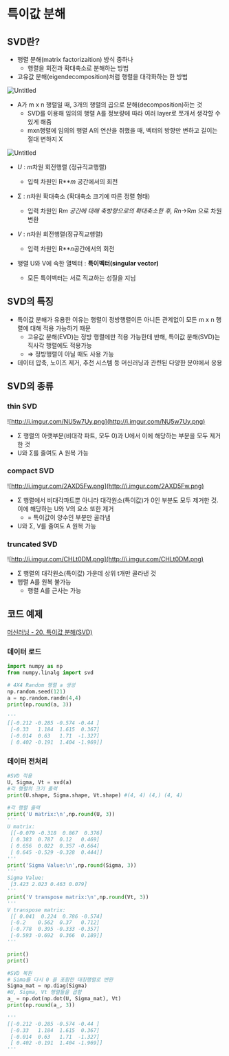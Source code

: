 # 특이값 분해

## SVD란?

- 행렬 분해(matrix factorizaition) 방식 중하나
    - 행렬을 회전과 확대축소로 분해하는 방법
- 고유값 분해(eigendecomposition)처럼 행렬을 대각화하는 한 방법

![Untitled](%E1%84%90%E1%85%B3%E1%86%A8%E1%84%8B%E1%85%B5%E1%84%80%E1%85%A1%E1%86%B9%20%E1%84%87%E1%85%AE%E1%86%AB%E1%84%92%E1%85%A2%20bb444aa87c1e4f8d84c5782e4ecfc28e/Untitled.png)

- A가 m x n 행렬일 때, 3개의 행렬의 곱으로 분해(decomposition)하는 것
    - SVD를 이용해 임의의 행렬 A를 정보량에 따라 여러 layer로 쪼개서 생각할 수 있게 해줌
    - mxn행렬에 임의의 행렬 A의 연산을 취했을 때, 벡터의 방향만 변하고 길이는 절대 변하지 X

![Untitled](%E1%84%90%E1%85%B3%E1%86%A8%E1%84%8B%E1%85%B5%E1%84%80%E1%85%A1%E1%86%B9%20%E1%84%87%E1%85%AE%E1%86%AB%E1%84%92%E1%85%A2%20bb444aa87c1e4f8d84c5782e4ecfc28e/Untitled%201.png)

- *U* : *m*차원 회전행렬 (정규직교행렬)
    - 입력 차원인 R***m* 공간에서의 회전
- Σ : *n*차원 확대축소 (확대축소 크기에 따른 정렬 형태)
    - 입력 차원인 R***m* 공간에 대해 축방향으로의 확대축소한 후, R*n*→R*m* 으로 차원 변환
- *V* : *n*차원 회전행렬(정규직교행렬)
    - 입력 차원인 R***n*공간에서의 회전

- 행렬 U와 V에 속한 열벡터 : **특이벡터(singular vector)**
    - 모든 특이벡터는 서로 직교하는 성질을 지님

## SVD의 특징

- 특이값 분해가 유용한 이유는 행렬이 정방행렬이든 아니든 관계없이 모든 m x n 행렬에 대해 적용 가능하기 때문
    - 고유값 분해(EVD)는 정방 행렬에만 적용 가능한데 반해, 특이값 분해(SVD)는 직사각 행렬에도 적용가능
    - ⇒ 정방행렬이 아닐 때도 사용 가능
- 데이터 압축, 노이즈 제거, 추천 시스템 등 머신러닝과 관련된 다양한 분야에서 응용

## SVD의 종류

### thin SVD

![http://i.imgur.com/NU5w7Uy.png](http://i.imgur.com/NU5w7Uy.png)

- Σ 행렬의 아랫부분(비대각 파트, 모두 0)과 U에서 이에 해당하는 부분을 모두 제거한 것
- U와 Σ를 줄여도 A 원복 가능

### compact SVD

![http://i.imgur.com/2AXD5Fw.png](http://i.imgur.com/2AXD5Fw.png)

- Σ 행렬에서 비대각파트뿐 아니라 대각원소(특이값)가 0인 부분도 모두 제거한 것. 이에 해당하는 U와 V의 요소 또한 제거
    - = 특이값이 양수인 부분만 골라냄
- U와 Σ, V를 줄여도 A 원복 가능

### truncated SVD

![http://i.imgur.com/CHLt0DM.png](http://i.imgur.com/CHLt0DM.png)

- Σ 행렬의 대각원소(특이값) 가운데 상위 t개만 골라낸 것
- 행렬 A를 원복 불가능
    - 행렬 A를 근사는 가능

## 코드 예제


[머신러닝 - 20. 특이값 분해(SVD)](https://bkshin.tistory.com/entry/%EB%A8%B8%EC%8B%A0%EB%9F%AC%EB%8B%9D-20-%ED%8A%B9%EC%9D%B4%EA%B0%92-%EB%B6%84%ED%95%B4Singular-Value-Decomposition)

### 데이터 로드

```python
import numpy as np
from numpy.linalg import svd

# 4X4 Random 행렬 a 생성 
np.random.seed(121)
a = np.random.randn(4,4)
print(np.round(a, 3))

'''
[[-0.212 -0.285 -0.574 -0.44 ]
 [-0.33   1.184  1.615  0.367]
 [-0.014  0.63   1.71  -1.327]
 [ 0.402 -0.191  1.404 -1.969]]
```

### 데이터 전처리

```python
#SVD 적용
U, Sigma, Vt = svd(a)
#각 행렬의 크기 출력
print(U.shape, Sigma.shape, Vt.shape) #(4, 4) (4,) (4, 4)

#각 행렬 출력
print('U matrix:\n',np.round(U, 3))
'''
U matrix:
 [[-0.079 -0.318  0.867  0.376]
 [ 0.383  0.787  0.12   0.469]
 [ 0.656  0.022  0.357 -0.664]
 [ 0.645 -0.529 -0.328  0.444]]
'''
print('Sigma Value:\n',np.round(Sigma, 3))
'''
Sigma Value:
 [3.423 2.023 0.463 0.079]
'''
print('V transpose matrix:\n',np.round(Vt, 3))
'''
V transpose matrix:
 [[ 0.041  0.224  0.786 -0.574]
 [-0.2    0.562  0.37   0.712]
 [-0.778  0.395 -0.333 -0.357]
 [-0.593 -0.692  0.366  0.189]]
'''

print()
print()

#SVD 복원
# Sima를 다시 0 을 포함한 대칭행렬로 변환
Sigma_mat = np.diag(Sigma)
#U, Sigma, Vt 행렬들을 곱함
a_ = np.dot(np.dot(U, Sigma_mat), Vt)
print(np.round(a_, 3))

'''
[[-0.212 -0.285 -0.574 -0.44 ]
 [-0.33   1.184  1.615  0.367]
 [-0.014  0.63   1.71  -1.327]
 [ 0.402 -0.191  1.404 -1.969]]
'''
```
